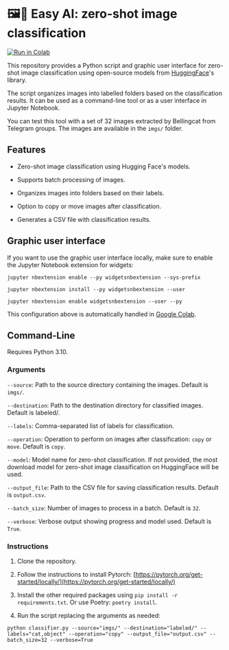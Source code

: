 # 🖼️📁 Easy AI: zero-shot image classification 
[![Run in Colab](https://colab.research.google.com/assets/colab-badge.svg)](https://colab.research.google.com/github/belisards/zeroshot_img_classifier/blob/main/interface.ipynb)

This repository provides a Python script and graphic user interface for zero-shot image classification using open-source models from [HuggingFace](https://huggingface.co/)'s library. 

The script organizes images into labelled folders based on the classification results. It can be used as a command-line tool or as a user interface in Jupyter Notebook.

You can test this tool with a set of 32 images extracted by Bellingcat from Telegram groups. The images are available in the `imgs/` folder.

## Features
- Zero-shot image classification using Hugging Face's models.

- Supports batch processing of images.

- Organizes images into folders based on their labels.

- Option to copy or move images after classification.

- Generates a CSV file with classification results.

## Graphic user interface

If you want to use the graphic user interface locally, make sure to enable the Jupyter Notebook extension for widgets:

```
jupyter nbextension enable --py widgetsnbextension --sys-prefix
```

```
jupyter nbextension install --py widgetsnbextension --user
```

```
jupyter nbextension enable widgetsnbextension --user --py
```

This configuration above is automatically handled in [Google Colab](https://colab.research.google.com/github/belisards/zeroshot_img_classifier/blob/main/interface.ipynb).

## Command-Line 
Requires Python 3.10.

### Arguments
`--source`: Path to the source directory containing the images. Default is `imgs/`.

`--destination`: Path to the destination directory for classified images. Default is labeled/.

`--labels`: Comma-separated list of labels for classification.

`--operation`: Operation to perform on images after classification: `copy` or `move`. Default is `copy`.

`--model`: Model name for zero-shot classification. If not provided, the most download model for zero-shot image classification on HuggingFace will be used.

`--output_file`: Path to the CSV file for saving classification results. Default is `output.csv`.

`--batch_size`: Number of images to process in a batch. Default is `32`.

`--verbose`: Verbose output showing progress and model used. Default is `True`.

### Instructions
1. Clone the repository.

1. Follow the instructions to install Pytorch: [https://pytorch.org/get-started/locally/](https://pytorch.org/get-started/locally/)

1. Install the other required packages using `pip install -r requirements.txt`. Or use Poetry: `poetry install`.

1. Run the script replacing the arguments as needed:

`python classifier.py --source="imgs/" --destination="labeled/" --labels="cat,object" --operation="copy" --output_file="output.csv" --batch_size=32 --verbose=True`


